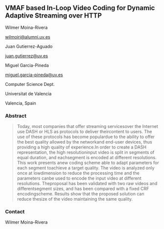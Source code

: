 ## VMAF based In-Loop Video Coding for Dynamic Adaptive Streaming over HTTP


Wilmer Moina-Rivera 

wilmoiri@alumni.uv.es

Juan Gutierrez-Aguado

juan.gutierrez@uv.es

Miguel Garcia-Pineda

miguel.garcia-pineda@uv.es

Computer Science Dept.

Universitat de Valencia

Valencia, Spain

### Abstract

>Today, most companies that offer streaming servicesover the Internet use DASH or HLS as protocols to deliver theircontent to users. The use of these protocols has become populardue to the ability to offer the best quality allowed by the networkand end-user devices, thus providing a high quality of experience.In  order  to  create  a  DASH  representation,  the  high  resolutioninput  video  is  split  in  segments  of  equal  duration,  and  eachsegment is encoded at different resolutions. This work presents anew coding scheme able to adapt parameters for each segment toachieve  a  target  quality.  The  video  is  analyzed  only  once  at  lowdimension to reduce the processing time and the parameters canbe  used  to  encode  the  input  video  at  different  resolutions.  Theproposal  has  been  validated  with  two  raw  videos  and  differentsegment sizes, and has been compared with a fixed CRF encodingscheme. Results show that the proposed solution can reduce thesize  of  the  video  maintaining  the  same  quality.


### Contact

Wilmer Moina-Rivera